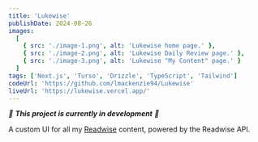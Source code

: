 ```yaml
---
title: 'Lukewise'
publishDate: 2024-08-26
images:
  [
    { src: './image-1.png', alt: 'Lukewise home page.' },
    { src: './image-2.png', alt: 'Lukewise Daily Review page.' },
    { src: './image-3.png', alt: 'Lukewise "My Content" page.' }
  ]
tags: ['Next.js', 'Turso', 'Drizzle', 'TypeScript', 'Tailwind']
codeUrl: 'https://github.com/lmackenzie94/Lukewise'
liveUrl: 'https://lukewise.vercel.app/'
---
```


_🚧 **This project is currently in development** 🚧_

A custom UI for all my <a href="https://readwise.io/" target="_blank" rel="noopener noreferrer">Readwise</a> content, powered by the Readwise API.
